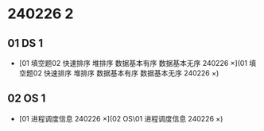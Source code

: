 # 240226 2



## 01 DS 1

* [01 填空题02 快速排序 堆排序 数据基本有序 数据基本无序 240226 ×](01 填空题02 快速排序 堆排序 数据基本有序 数据基本无序 240226 ×)  



## 02 OS 1

*  [01 进程调度信息 240226 ×](02 OS\01 进程调度信息 240226 ×) 